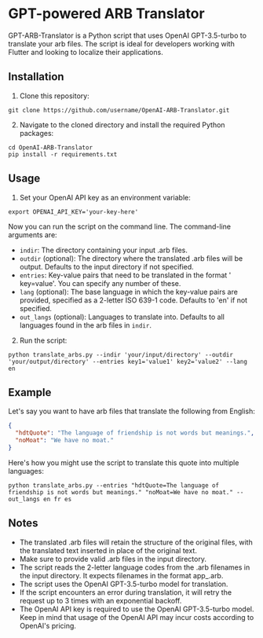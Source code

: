 # GPT-powered ARB Translator

GPT-ARB-Translator is a Python script that uses OpenAI GPT-3.5-turbo to
translate your arb files. The script is ideal for developers working with
Flutter and looking to localize their applications.

## Installation

1. Clone this repository:

```shell
git clone https://github.com/username/OpenAI-ARB-Translator.git
```

2. Navigate to the cloned directory and install the required Python packages:

```shell
cd OpenAI-ARB-Translator
pip install -r requirements.txt
```

## Usage

1. Set your OpenAI API key as an environment variable:

```shell
export OPENAI_API_KEY='your-key-here'
```

Now you can run the script on the command line. The command-line arguments are:

- `indir`: The directory containing your input .arb files.
- `outdir` (optional): The directory where the translated .arb files will be
  output. Defaults to the input directory if not specified.
- `entries`: Key-value pairs that need to be translated in the format '
  key=value'. You can specify any number of these.
- `lang` (optional): The base language in which the key-value pairs are
  provided, specified as a 2-letter ISO 639-1 code. Defaults to 'en' if not
  specified.
- `out_langs` (optional): Languages to translate into. Defaults to all languages
  found in the arb files in `indir`.

2. Run the script:

```shell
python translate_arbs.py --indir 'your/input/directory' --outdir 'your/output/directory' --entries key1='value1' key2='value2' --lang en
```

## Example

Let's say you want to have arb files that translate the following from English:

```json
{
  "hdtQuote": "The language of friendship is not words but meanings.",
  "noMoat": "We have no moat."
}
```

Here's how you might use the script to translate this quote into multiple
languages:

```shell
python translate_arbs.py --entries "hdtQuote=The language of friendship is not words but meanings." "noMoat=We have no moat." --out_langs en fr es
```

## Notes

- The translated .arb files will retain the structure of the original files,
  with the translated text inserted in place of the original text.
- Make sure to provide valid .arb files in the input directory.
- The script reads the 2-letter language codes from the .arb filenames in the
  input directory. It expects filenames in the format app_<language-code>.arb.
- The script uses the OpenAI GPT-3.5-turbo model for translation.
- If the script encounters an error during translation, it will retry the
  request up to 3 times with an exponential backoff.
- The OpenAI API key is required to use the OpenAI GPT-3.5-turbo model. Keep in
  mind that usage of the OpenAI API may incur costs according to OpenAI's
  pricing.

